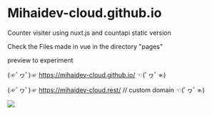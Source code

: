 # Mihaidev-cloud.github.io

Counter visiter using nuxt.js and countapi static version

Check the Files made in vue in the directory "pages"

preview to experiment

(☞ﾟヮﾟ)☞ https://mihaidev-cloud.github.io/ ☜(ﾟヮﾟ☜)

(☞ﾟヮﾟ)☞ https://mihaidev-cloud.rest/ // custom domain ☜(ﾟヮﾟ☜)

<img src="https://user-images.githubusercontent.com/69433258/167310975-96d0e8f0-f361-4de4-9a04-2b55bff29dc4.png" stlye="border-radius:2rem; box-shadow:
  2.8px 2.8px 2.2px rgba(0, 0, 0, 0.02),
  6.7px 6.7px 5.3px rgba(0, 0, 0, 0.028),
  12.5px 12.5px 10px rgba(0, 0, 0, 0.035),
  22.3px 22.3px 17.9px rgba(0, 0, 0, 0.042),
  41.8px 41.8px 33.4px rgba(0, 0, 0, 0.05),
  100px 100px 80px rgba(0, 0, 0, 0.07)
;">
